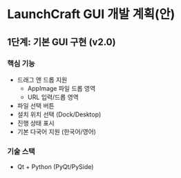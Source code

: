 # LaunchCraft GUI 개발 계획(안)

## 1단계: 기본 GUI 구현 (v2.0)
### 핵심 기능
- 드래그 앤 드롭 지원
  - AppImage 파일 드롭 영역
  - URL 입력/드롭 영역
- 파일 선택 버튼
- 설치 위치 선택 (Dock/Desktop)
- 진행 상태 표시
- 기본 다국어 지원 (한국어/영어)

### 기술 스택
- Qt + Python (PyQt/PySide)
